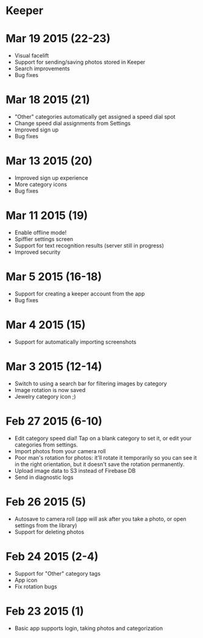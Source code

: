 # Keeper

# Mar 19 2015 (22-23)

- Visual facelift
- Support for sending/saving photos stored in Keeper
- Search improvements
- Bug fixes

# Mar 18 2015 (21)

- "Other" categories automatically get assigned a speed dial spot
- Change speed dial assignments from Settings
- Improved sign up
- Bug fixes

# Mar 13 2015 (20)

- Improved sign up experience
- More category icons
- Bug fixes

# Mar 11 2015 (19)

- Enable offline mode!
- Spiffier settings screen
- Support for text recognition results (server still in progress)
- Improved security

# Mar 5 2015 (16-18)

- Support for creating a keeper account from the app
- Bug fixes

# Mar 4 2015 (15)

- Support for automatically importing screenshots

# Mar 3 2015 (12-14)

- Switch to using a search bar for filtering images by category
- Image rotation is now saved
- Jewelry category icon ;)

# Feb 27 2015 (6-10)

- Edit category speed dial! Tap on a blank category to set it, or edit your categories from settings.
- Import photos from your camera roll
- Poor man's rotation for photos: it'll rotate it temporarily so you can see it in the right orientation, but it doesn't save the rotation permanently.
- Upload image data to S3 instead of Firebase DB
- Send in diagnostic logs

# Feb 26 2015 (5)

- Autosave to camera roll (app will ask after you take a photo, or open settings from the library)
- Support for deleting photos

# Feb 24 2015 (2-4)

- Support for "Other" category tags
- App icon
- Fix rotation bugs

# Feb 23 2015 (1)

- Basic app supports login, taking photos and categorization